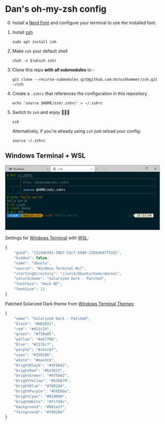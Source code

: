 # Dan's oh-my-zsh config

0.  Install a [Nerd Font](https://www.nerdfonts.com/) and configure your
    terminal to use the installed font.

1.  Install [zsh](https://www.zsh.org/)

        sudo apt install zsh

2.  Make `zsh` your default shell

        chsh -s $(which zsh)

3.  Clone this repo **with all submodules** to `~`

        git clone --recurse-submodules git@github.com:dstockhammer/zsh.git ~/zsh

4.  Create a `.zshrc` that references the configuration in this repository

        echo 'source $HOME/zsh/.zshrc' > ~/.zshrc

5.  Switch to `zsh` and enjoy 🌟🦄🌟

        zsh

    Alternatively, if you're already using `zsh` just reload your config:

        source ~/.zshrc

## Windows Terminal + WSL

![](windows-terminal.png)

Settings for [Windows Terminal](https://github.com/microsoft/terminal) with
[WSL](https://docs.microsoft.com/en-us/windows/wsl/):

```javascript
{
    "guid": "{2c4de342-38b7-51cf-b940-2309a097f518}",
    "hidden": false,
    "name": "Ubuntu",
    "source": "Windows.Terminal.Wsl",
    "startingDirectory": "//wsl$/Ubuntu/home/daniel",
    "colorScheme": "Solarized Dark - Patched",
    "fontFace": "Hack NF",
    "fontSize": 12
}
```

Patched Solarized Dark theme from
[Windows Terminal Themes](https://atomcorp.github.io/themes/):

```javascript
{
    "name": "Solarized Dark - Patched",
    "black": "#002831",
    "red": "#d11c24",
    "green": "#738a05",
    "yellow": "#a57706",
    "blue": "#2176c7",
    "purple": "#c61c6f",
    "cyan": "#259286",
    "white": "#eae3cb",
    "brightBlack": "#475b62",
    "brightRed": "#bd3613",
    "brightGreen": "#475b62",
    "brightYellow": "#536870",
    "brightBlue": "#708284",
    "brightPurple": "#5956ba",
    "brightCyan": "#819090",
    "brightWhite": "#fcf4dc",
    "background": "#001e27",
    "foreground": "#708284"
}
```
